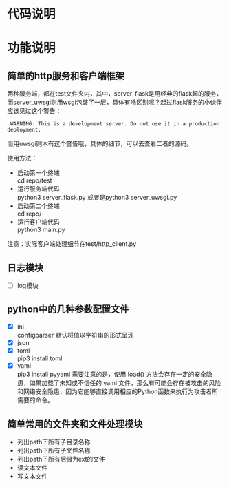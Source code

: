 # 代码说明

# 功能说明
## 简单的http服务和客户端框架
两种服务端，都在test文件夹内，其中，server_flask是用经典的flask起的服务，而server_uwsgi则用wsgi包装了一层，具体有啥区别呢？起过flask服务的小伙伴应该见过这个警告：
```
 WARNING: This is a development server. Do not use it in a production deployment.
```
而用uwsgi则木有这个警告哦，具体的细节，可以去查看二者的源码。

使用方法：
- 启动第一个终端   
    cd repo/test
- 运行服务端代码   
    python3 server_flask.py 或者是python3 server_uwsgi.py
- 启动第二个终端   
    cd repo/
- 运行客户端代码   
    python3 main.py

注意：实际客户端处理细节在test/http_client.py
 

## 日志模块
- [ ] log模块  

## python中的几种参数配置文件
- [x] ini   
    configparser 默认将值以字符串的形式呈现
- [x] json   
- [x] toml   
    pip3 install toml
- [x] yaml   
    pip3 install pyyaml
    需要注意的是，使用 load() 方法会存在一定的安全隐患，如果加载了未知或不信任的 yaml 文件，那么有可能会存在被攻击的风险和网络安全隐患，因为它能够直接调用相应的Python函数来执行为攻击者所需要的命令。

## 简单常用的文件夹和文件处理模块
- 列出path下所有子目录名称
- 列出path下所有子文件名称
- 列出path下所有后缀为ext的文件
- 读文本文件
- 写文本文件